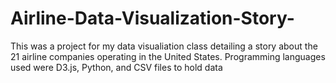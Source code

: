 # Airline-Data-Visualization-Story-

This was a project for my data visualiation class detailing a story about the 21 airline companies operating in the United States. 
Programming languages used were D3.js, Python, and CSV files to hold data
